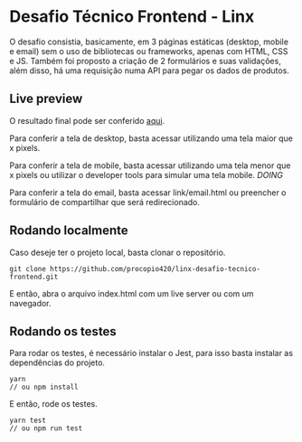 # Desafio Técnico Frontend - Linx

O desafio consistia, basicamente, em 3 páginas estáticas (desktop, mobile e email) sem o uso de bibliotecas ou frameworks, apenas com HTML, CSS e JS.
Também foi proposto a criação de 2 formulários e suas validações, além disso, há uma requisição numa API para pegar os dados de produtos.

## Live preview

O resultado final pode ser conferido [aqui](https://linx-desafio-tecnico-frontend.vercel.app/).

Para conferir a tela de desktop, basta acessar utilizando uma tela maior que x pixels.

Para conferir a tela de mobile, basta acessar utilizando uma tela menor que x pixels ou utilizar o developer tools para simular uma tela mobile. *DOING*

Para conferir a tela do email, basta acessar link/email.html ou preencher o formulário de compartilhar que será redirecionado.

## Rodando localmente

Caso deseje ter o projeto local, basta clonar o repositório.

```
git clone https://github.com/procopio420/linx-desafio-tecnico-frontend.git
```

E então, abra o arquivo index.html com um live server ou com um navegador.

## Rodando os testes

Para rodar os testes, é necessário instalar o Jest, para isso basta instalar as dependências do projeto.

```
yarn
// ou npm install
```

E então, rode os testes.

```
yarn test
// ou npm run test
```
